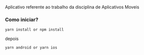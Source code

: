Aplicativo referente ao trabalho da disciplina de Aplicativos Moveis

### Como iniciar?

````
yarn install or npm install
````

depois

````
yarn android or yarn ios
````

